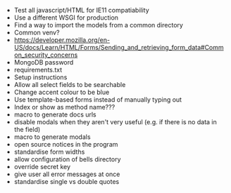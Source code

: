  - Test all javascript/HTML for IE11 compatiability
 - Use a different WSGI for production
 - Find a way to import the models from a common directory
 - Common venv?
 - https://developer.mozilla.org/en-US/docs/Learn/HTML/Forms/Sending_and_retrieving_form_data#Common_security_concerns
 - MongoDB password
 - requirements.txt
 - Setup instructions
 - Allow all select fields to be searchable
 - Change accent colour to be blue
 - Use template-based forms instead of manually typing out
 - Index or show as method name???
 - macro to generate docs urls
 - disable modals when they aren't very useful (e.g. if there is no data in the field)
 - macro to generate modals
 - open source notices in the program
 - standardise form widths
 - allow configuration of bells directory
 - override secret key
 - give user all error messages at once
 - standardise single vs double quotes